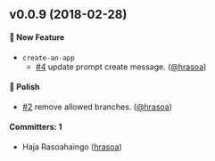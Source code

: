 ## v0.0.9 (2018-02-28)

#### :rocket: New Feature
* `create-an-app`
  * [#4](https://github.com/hrasoa/create-an-app/pull/4) update prompt create message. ([@hrasoa](https://github.com/hrasoa))

#### :nail_care: Polish
* [#2](https://github.com/hrasoa/create-an-app/pull/2) remove allowed branches. ([@hrasoa](https://github.com/hrasoa))

#### Committers: 1
- Haja Rasoahaingo ([hrasoa](https://github.com/hrasoa))